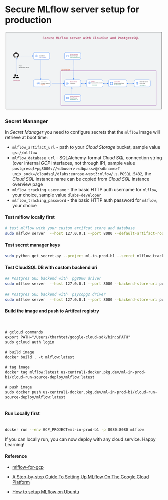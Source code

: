 # Secure MLflow server setup for production



![](images/secure_mlflow_server.png)


### Secret Mananger

In *Secret Manager* you need to configure secrets that the `mlflow` image will retrieve at boot time:

- `mlflow_artifact_url` - path to your *Cloud Storage* bucket, sample value `gs://mlflow`
- `mlflow_database_url` - SQLAlchemy-format *Cloud SQL* connection string (over internal *GCP* interfaces, not through IP), sample value `postgresql+pg8000://<dbuser>:<dbpass>@/<dbname>?unix_sock=/cloudsql/dlabs:europe-west3:mlfow/.s.PGSQL.5432`, the *Cloud SQL* instance name can be copied from *Cloud SQL* instance overview page
- `mlflow_tracking_username` - the basic HTTP auth username for `mlflow`, your choice, sample value `dlabs-developer`
- `mlflow_tracking_password` - the basic HTTP auth password for `mlflow`, your choice


#### Test mlflow locally first
```bash
# test mlflow with your custom artifcat store and database
sudo mlflow server  --host 127.0.0.1 --port 8080 --default-artifact-root gs://YOUR_GCP_BUCKETNAME  --backend-store-uri postgresql+psycopg2://DB_USERNAME:DB_PASSWORD@DB_IP:5432/DB_NAME
```



#### Test secret manager keys
```bash
sudo python get_secret.py --project ml-in-prod-b1 --secret mlflow_tracking_username
```

#### Test CloudSQL DB with custom backend uri
```bash
## Postgres SQL backend with  pg8000 driver
sudo mlflow server  --host 127.0.0.1 --port 8080 --backend-store-uri postgresql+pg8000://DB_USERNAME:DB_PASSWORD@DB_IP:5432/DB_NAME

## Postgres SQL backend with  psycopg2 driver
sudo mlflow server  --host 127.0.0.1 --port 8080 --backend-store-uri postgresql+psycopg2://DB_USERNAME:DB_PASSWORD@DB_IP:5432/DB_NAME
```

#### Build the image and push to Artifcat registry 
```shell


# gcloud commands
export PATH="/Users/tharhtet/google-cloud-sdk/bin:$PATH"
sudo gcloud auth login

# build image
docker build . -t mlflow:latest

# tag image
docker tag mlflow:latest us-central1-docker.pkg.dev/ml-in-prod-b1/cloud-run-source-deploy/mlflow:latest

# push image
sudo docker push us-central1-docker.pkg.dev/ml-in-prod-b1/cloud-run-source-deploy/mlflow:latest


```

#### Run Locally first
```bash

docker run --env GCP_PROJECT=ml-in-prod-b1 -p 8080:8080 mlflow
```

If you can locally run, you can now deploy with any cloud service.
Happy Learning!




#### Reference

- [mlflow-for-gcp](https://github.com/dlabsai/mlflow-for-gcp/tree/master)

- [A Step-by-step Guide To Setting Up MLflow On The Google Cloud Platform](https://dlabs.ai/blog/a-step-by-step-guide-to-setting-up-mlflow-on-the-google-cloud-platform/)
- [How to setup MLflow on Ubuntu](https://medium.com/data-folks-indonesia/how-to-setup-mlflow-in-ubuntu-d79ce47bee2e)
